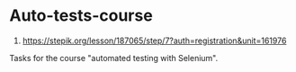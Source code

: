# Auto-tests-course

1) https://stepik.org/lesson/187065/step/7?auth=registration&unit=161976

Tasks for the course "automated testing with Selenium".
